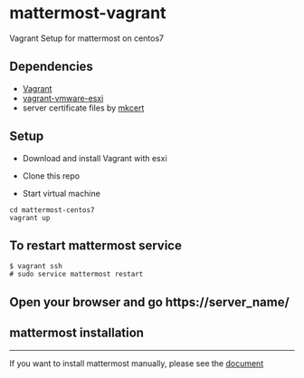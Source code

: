 # mattermost-vagrant

Vagrant Setup for mattermost on centos7

## Dependencies
- [Vagrant](https://www.vagrantup.com)
- [vagrant-vmware-esxi](https://github.com/josenk/vagrant-vmware-esxi)
- server certificate files by [mkcert](https://github.com/FiloSottile/mkcert)

## Setup

- Download and install Vagrant with esxi

- Clone this repo

- Start virtual machine

```
cd mattermost-centos7
vagrant up
```

## To restart mattermost service

```
$ vagrant ssh
# sudo service mattermost restart
```

## Open your browser and go https://server_name/


## mattermost installation 
-------
If you want to install mattermost manually, please see the [document](https://docs.mattermost.com/install/install-rhel-7.html#)
